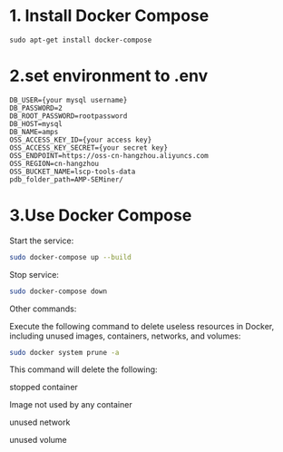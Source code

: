 # 1. Install Docker Compose
```
sudo apt-get install docker-compose

```

# 2.set environment to .env
```
DB_USER={your mysql username}
DB_PASSWORD=2
DB_ROOT_PASSWORD=rootpassword
DB_HOST=mysql
DB_NAME=amps
OSS_ACCESS_KEY_ID={your access key}
OSS_ACCESS_KEY_SECRET={your secret key}
OSS_ENDPOINT=https://oss-cn-hangzhou.aliyuncs.com
OSS_REGION=cn-hangzhou
OSS_BUCKET_NAME=lscp-tools-data
pdb_folder_path=AMP-SEMiner/
```

# 3.Use Docker Compose

Start the service:
```bash
sudo docker-compose up --build
```
Stop service:
```bash
sudo docker-compose down
```

Other commands:

Execute the following command to delete useless resources in Docker, including unused images, containers, networks, and volumes:
```bash
sudo docker system prune -a
```
This command will delete the following:

stopped container

Image not used by any container

unused network

unused volume